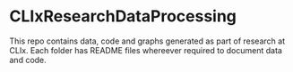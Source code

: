 # CLIxResearchDataProcessing
This repo contains data, code and graphs generated as part of research at CLIx. Each folder has README files whereever required to document data and code.
